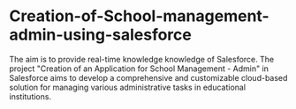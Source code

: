 # Creation-of-School-management-admin-using-salesforce
The aim is to provide real-time knowledge knowledge of Salesforce. The project "Creation of an Application for School Management - Admin" in Salesforce aims to develop a comprehensive and customizable cloud-based solution for managing various administrative tasks in educational institutions.
